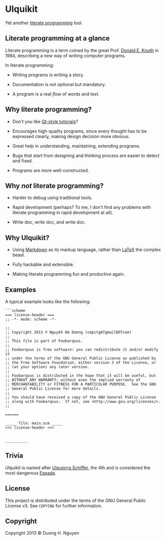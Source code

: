 # Ulquikit

Yet another
[literate programming](http://en.wikipedia.org/wiki/Literate_programming)
tool.

## Literate programming at a glance

Literate programming is a term coined by the great
Prof. [Donald E. Knuth](http://en.wikipedia.org/wiki/Donald_Knuth) in 1984,
describing a new way of writing computer programs.

In literate programming:

* Writing programs is writing a story.

* Documentation is not optional but mandatory.

* A program is a real *flow* of words and text.

## Why literate programming?

* Don't you like
  [Qt-style tutorials](http://qt-project.org/doc/qt-5.0/qtdoc/qtexamplesandtutorials.html)?

* Encourages high-quality programs, since every thought has to be expressed
  clearly, making design decision more obvious.

* Great help in understanding, maintaining, extending programs.

* Bugs that start from designing and thinking process are easier to detect and
  fixed.

* Programs are more well-constructed.

## Why *not* literate programming?

* Harder to debug using traditional tools.

* Rapid development (perhaps?  To me, I don't find any problems with literate
  programming in rapid development at all).

* Write doc, write doc, and write doc.

## Why Ulquikit?

* Using [Markdown](http://en.wikipedia.org/wiki/Markdown) as its markup
  language, rather than [LaTeX](http://en.wikipedia.org/wiki/LaTeX) the
  complex beast.

* Fully hackable and extensible.

* Making literate programming fun and productive again.

## Examples

A typical example looks like the following:

    ```scheme
    === license-header ===
    ;; -*- mode: scheme -*-

    ;;
    ;; Copyright 2013 © Nguyễn Hà Dương (cmpitgATgmailDOTcom)
    ;;
    ;; This file is part of Foobarquus.
    ;;
    ;; Foobarquus is free software: you can redistribute it and/or modify it
    ;; under the terms of the GNU General Public License as published by
    ;; the Free Software Foundation, either version 3 of the License, or
    ;; (at your option) any later version.
    ;;
    ;; Foobarquus is distributed in the hope that it will be useful, but
    ;; WITHOUT ANY WARRANTY; without even the implied warranty of
    ;; MERCHANTABILITY or FITNESS FOR A PARTICULAR PURPOSE.  See the GNU
    ;; General Public License for more details.
    ;;
    ;; You should have received a copy of the GNU General Public License
    ;; along with Foobarquus.  If not, see <http://www.gnu.org/licenses/>.
    ;;

    ======

    _____ file: main.scm _____
    <<< license-header <<<


    __________

## Trivia

Ulquikit is named after
[Ulquiorra Schiffer](http://en.wikipedia.org/wiki/Ulquiorra#Ulquiorra_Schiffer),
the 4th and is considered the most dangerous
[Espada](http://en.wikipedia.org/wiki/Ulquiorra#Espada).

## License

This project is distributed under the terms of the GNU General Public
License v3.  See `COPYING` for further information.

## Copyright

Copyright 2013 © Duong H. Nguyen <cmpitg AT gmailDOTcom>
